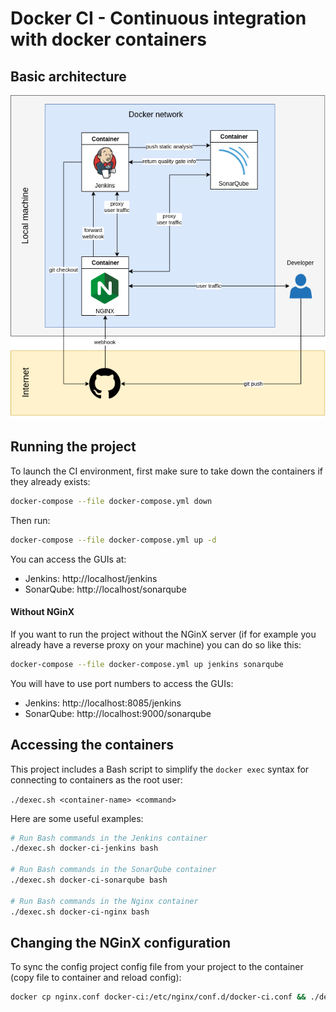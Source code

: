 # Docker CI - Continuous integration with docker containers

## Basic architecture
![Architecure](./documentation/architecture.png)

## Running the project
To launch the CI environment, first make sure to take down the containers if they already exists:
```bash
docker-compose --file docker-compose.yml down
```
Then run:
```bash
docker-compose --file docker-compose.yml up -d
```
You can access the GUIs at:
* Jenkins: http://localhost/jenkins
* SonarQube: http://localhost/sonarqube


#### Without NGinX
If you want to run the project without the NGinX server (if for example you already have a reverse proxy on your machine) you can do so like this:
```bash
docker-compose --file docker-compose.yml up jenkins sonarqube
```
You will have to use port numbers to access the GUIs:
* Jenkins: http://localhost:8085/jenkins
* SonarQube: http://localhost:9000/sonarqube

## Accessing the containers
This project includes a Bash script to simplify the `docker exec` syntax for connecting to containers as the root user:

`./dexec.sh <container-name> <command>`

Here are some useful examples:
```bash
# Run Bash commands in the Jenkins container
./dexec.sh docker-ci-jenkins bash

# Run Bash commands in the SonarQube container
./dexec.sh docker-ci-sonarqube bash

# Run Bash commands in the Nginx container
./dexec.sh docker-ci-nginx bash
```


## Changing the NGinX configuration
To sync the config project config file from your project to the container (copy file to container and reload config):
```bash
docker cp nginx.conf docker-ci:/etc/nginx/conf.d/docker-ci.conf && ./dexec.sh docker-ci "nginx -s reload"
```
